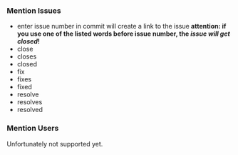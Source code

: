 ### Mention Issues
- enter issue number in commit will create a link to the issue
**attention: if you use one of the listed words before issue number, the _issue will get closed_!**
- close
- closes
- closed
- fix
- fixes
- fixed
- resolve
- resolves
- resolved

### Mention Users
Unfortunately not supported yet.
